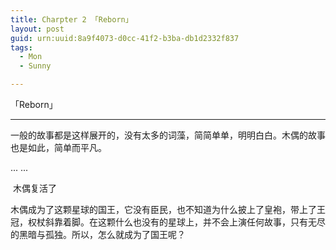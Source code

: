 ```yaml
---
title: Charpter 2 「Reborn」
layout: post
guid: urn:uuid:8a9f4073-d0cc-41f2-b3ba-db1d2332f837
tags:
  - Mon
  - Sunny

---
```


「Reborn」

------

​	一般的故事都是这样展开的，没有太多的词藻，简简单单，明明白白。木偶的故事也是如此，简单而平凡。

... ... 

​	木偶复活了

​	木偶成为了这颗星球的国王，它没有臣民，也不知道为什么披上了皇袍，带上了王冠，权杖斜靠着脚。在这颗什么也没有的星球上，并不会上演任何故事，只有无尽的黑暗与孤独。所以，怎么就成为了国王呢？

​	



